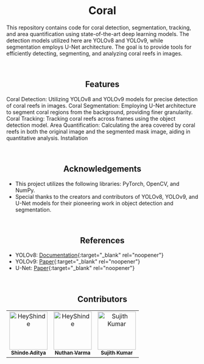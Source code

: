 # <div align="center">Coral</div>
This repository contains code for coral detection, segmentation, tracking, and area quantification using state-of-the-art deep learning models. The detection models utilized here are YOLOv8 and YOLOv9, while segmentation employs U-Net architecture. The goal is to provide tools for efficiently detecting, segmenting, and analyzing coral reefs in images.

</br>

## <div align="center">Features</div>
Coral Detection: Utilizing YOLOv8 and YOLOv9 models for precise detection of coral reefs in images.
Coral Segmentation: Employing U-Net architecture to segment coral regions from the background, providing finer granularity.
Coral Tracking: Tracking coral reefs across frames using the object detection model.
Area Quantification: Calculating the area covered by coral reefs in both the original image and the segmented mask image, aiding in quantitative analysis.
Installation

</br>

## <div align="center">Acknowledgements</div>
- This project utilizes the following libraries: PyTorch, OpenCV, and NumPy.
- Special thanks to the creators and contributors of YOLOv8, YOLOv9, and U-Net models for their pioneering work in object detection and segmentation.

</br>

## <div align="center">References</div>

- YOLOv8: [Documentation](https://github.com/ultralytics/ultralytics){:target="_blank" rel="noopener"}
- YOLOv9: [Paper](https://arxiv.org/abs/2402.13616){:target="_blank" rel="noopener"}
- U-Net: [Paper](https://arxiv.org/abs/1505.04597){:target="_blank" rel="noopener"}

</br>

## <div align="center">Contributors</div>

<!-- readme: contributors -start -->
<table align="center">
<tr align="center">
    <td align="center">
        <a href="https://github.com/HeyShinde" target="_blank">
            <img src="https://avatars.githubusercontent.com/u/91674742?v=4" width="100;" alt="HeyShinde"/>
            <br />
            <sub><b>Shinde Aditya</b></sub>
        </a>
    </td>
  <td align="center">
        <a href="https://github.com/HeyShinde" target="_blank">
            <img src="https://avatars.githubusercontent.com/u/91674742?v=4" width="100;" alt="HeyShinde"/>
            <br />
            <sub><b>Nuthan Varma</b></sub>
        </a>
    </td>
  <td align="center">
        <a href="https://github.com/sujithkumar2003" target="_blank">
            <img src="https://avatars.githubusercontent.com/u/100142128?v=4" width="100;" alt="Sujith Kumar"/>
            <br />
            <sub><b>Sujith Kumar</b></sub>
        </a>
    </td>
    </tr>
</table>
